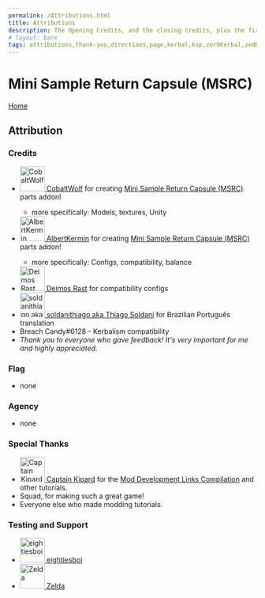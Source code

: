 ```yaml
---
permalink: /Attributions.html
title: Attributions
description: The Opening Credits, and the closing credits, plus the first of two (or is three) end credit scenes
# layout: bare
tags: attributions,thank-you,directions,page,kerbal,ksp,zer0Kerbal,zedK
---
```


<!--
Attributions.md v1.0.5.0
Mini Sample Return Capsule (MSRC)
created: 01 Feb 2022
updated: 27 Mar 2022
-->

<script src="https://kit.fontawesome.com/0ea5493613.js" crossorigin="anonymous"></script>
<i class="fa fa-gear fa-spin fa-3x" style="color: firebrick"></i>
# Mini Sample Return Capsule (MSRC)
[Home](./index)

## Attribution

### Credits

<ul>
  <li><a href="https://forum.kerbalspaceprogram.com/index.php?/profile/105588-*/"><img border="0" alt="CobaltWolf" src="https://kerbal-forum-uploads.s3.us-west-2.amazonaws.com/monthly_2019_02/PFP_2019.thumb.jpg.1bfcc53a8d2175db2f28bf8f0181a37f.jpg" width="50" height="50" > CobaltWolf</a> for creating <a href="https://forum.kerbalspaceprogram.com/index.php?/topic/204186-*/" alt="Mini Sample Return Capsule (MSRC)"> Mini Sample Return Capsule (MSRC)</a> parts addon! </li>
  <ul><li>more specifically:  Models, textures, Unity</ul></li>
  <li><a href="https://forum.kerbalspaceprogram.com/index.php?/profile/110967-*/"><img border="0" alt="AlbertKermin" src="https://kerbal-forum-uploads.s3.us-west-2.amazonaws.com/monthly_12_2015/565e30534e2c8_rangercompavatar.jpg.ecdfdb5eb3423401b545efaf95595204.thumb.jpg.9a8cbe1622ca3907066ea49c43a7444b.jpg" width="50" height="50" > AlbertKermin</a> for creating <a href="https://forum.kerbalspaceprogram.com/index.php?/topic/204186-*/" alt="Mini Sample Return Capsule (MSRC)"> Mini Sample Return Capsule (MSRC)</a> parts addon!</li>
  <ul><li>more specifically: Configs, compatibility, balance</ul></li>
  <li><a href="https://forum.kerbalspaceprogram.com/index.php?/profile/157420-*/"><img border="0" alt="Deimos Rast" src="https://kerbal-forum-uploads.s3.us-west-2.amazonaws.com/monthly_04_2016/_7148889f3d02_16727735v3s460.thumb_6495580388abd02e44e94dbecdea5eaa.368c047d7358b0199d46849afee6cce6" width="50" height="50" > Deimos Rast</a> for compatibility configs</li>
  <li><a href="https://github.com/soldanithiago"><img border="0" alt="soldanithiago aka Thiago Soldani" src="https://avatars.githubusercontent.com/u/39207335?v=4" width="50" height="50" > soldanithiago aka Thiago Soldani</a> for Brazilian Português translation</li>
  <li>Breach Candy#6128 - Kerbalism compatibility</li>
  <li><i>Thank you to everyone who gave feedback! It's very important for me and highly appreciated.</i></li>
</ul>

### Flag

* none

### Agency

* none

### Special Thanks

<ul>
  <li><a href="https://forum.kerbalspaceprogram.com/index.php?/profile/70516-captainkipard/"><img border="0" alt="Captain Kipard" src="https://kerbal-forum-uploads.s3.us-west-2.amazonaws.com/monthly_12_2015/itsame.png.3227b08e54fc9e3eaa0c6c2ad8e9ad07.thumb.png.5d3a3eb0344a23048ea58826e47b9781.png" width="50" height="50" > Captain Kipard</a> for the <a href="https://forum.kerbalspaceprogram.com/index.php?/topic/85372-*/"> Mod Development Links Compilation</a> and other tutorials.</li>
  <li>Squad, for making such a great game!</li>
  <li>Everyone else who made modding tutorials.</li>
</ul>

### Testing and Support

<ul>
  <li><a href="https://forum.kerbalspaceprogram.com/index.php?/profile/133828-eightiesboi/"><img border="0" alt="eightiesboi" src="https://kerbal-forum-uploads.s3.us-west-2.amazonaws.com/monthly_2018_01/happy_velociraptor_dinosaur_greeting_cards-r918b99ab65894a198682f360e419773a_xvuak_8byvr_512.thumb.jpg.00c28897eef8a91ee74f6cb59a9bbb5f.jpg" width="50" height="50" > eightiesboi</a></li>
  <li><a href="https://forum.kerbalspaceprogram.com/index.php?/profile/66411-zelda/"><img border="0" alt="Zelda" src="https://kerbal-forum-uploads.s3.us-west-2.amazonaws.com/monthly_2019_07/LoZ_RGB_960x960.thumb.jpg.32a815400e819b11482764bdea71373c.jpg" width="50" height="50" > Zelda</a></li>
</ul>

[MSRC]: https://forum.kerbalspaceprogram.com/index.php?/topic/204186-*/ "Mini Sample Return Capsule (MSRC) Forum Thread"

[albertkermin]: https://forum.kerbalspaceprogram.com/index.php?/profile/110967-*/ "AlbertKermin"
[cobaltwolf]: https://forum.kerbalspaceprogram.com/index.php?/profile/105588-*/ "CobaltWolf"
[deimosrast]: https://forum.kerbalspaceprogram.com/index.php?/profile/157420-*/ "Deimos Rast"
[soldanithiago]: https://github.com/soldanithiago "soldanithiago aka Soldani Thiago"
[breachcandy]: http:// "Breach Candy#6128"
[zer0Kerbal]: https://forum.kerbalspaceprogram.com/index.php?/profile/190933-*/ "zer0Kerbal"

[cptkipard]: https://forum.kerbalspaceprogram.com/index.php?/profile/70516-*/ "Captain Kipard"

<!-- this file CC BY-NC-ND 3.0 Unported by zer0Kerbal -->
